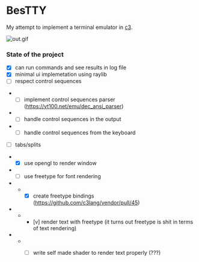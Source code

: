 # BesTTY

My attempt to implement a terminal emulator in [c3](https://c3-lang.org).

![out.gif](/showcase/out.gif)

### State of the project

- [x] can run commands and see results in log file
- [x] minimal ui implemetation using raylib
- [ ] respect control sequences
- - [ ] implement control sequences parser (https://vt100.net/emu/dec_ansi_parser)
- - [ ] handle control sequences in the output
- - [ ] handle control sequences from the keyboard
- [ ] tabs/splits
- - [x] use opengl to render window
- - [ ] use freetype for font rendering
- - - [x] create freetype bindings (https://github.com/c3lang/vendor/pull/45)
- - - [v] render text with freetype (it turns out freetype is shit in terms of text rendering)
- - - [ ] write self made shader to render text properly (???)

